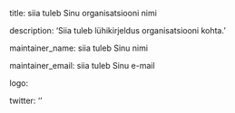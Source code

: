 title: siia tuleb Sinu organisatsiooni nimi

description: ‘Siia tuleb lühikirjeldus organisatsiooni kohta.’

maintainer_name: siia tuleb Sinu nimi

maintainer_email: siia tuleb Sinu e-mail

logo:

twitter: ‘’
